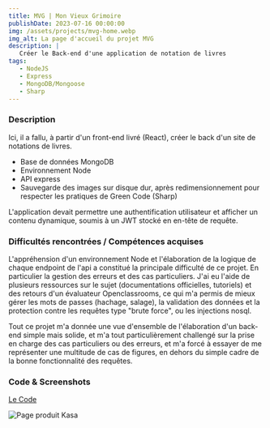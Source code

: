 ```yaml
---
title: MVG | Mon Vieux Grimoire
publishDate: 2023-07-16 00:00:00
img: /assets/projects/mvg-home.webp
img_alt: La page d'accueil du projet MVG
description: |
   Créer le Back-end d'une application de notation de livres
tags:
   - NodeJS
   - Express
   - MongoDB/Mongoose
   - Sharp
---
```


### Description

Ici, il a fallu, à partir d'un front-end livré (React), créer le back d'un site de notations de livres.

-  Base de données MongoDB
-  Environnement Node
-  API express
-  Sauvegarde des images sur disque dur, après redimensionnement pour respecter les pratiques de Green Code (Sharp)

L'application devait permettre une authentification utilisateur et afficher un contenu dynamique, soumis à un JWT stocké en en-tête de requête.

### Difficultés rencontrées / Compétences acquises

L'appréhension d'un environnement Node et l'élaboration de la logique de chaque endpoint de l'api a constitué la principale difficulté de ce projet. En particulier la gestion des erreurs et des cas particuliers. J'ai eu l'aide de plusieurs ressources sur le sujet (documentations officielles, tutoriels) et des retours d'un évaluateur Openclassrooms, ce qui m'a permis de mieux gérer les mots de passes (hachage, salage), la validation des données et la protection contre les requêtes type "brute force", ou les injections nosql.

Tout ce projet m'a donnée une vue d'ensemble de l'élaboration d'un back-end simple mais solide, et m'a tout particulièrement challengé sur la prise en charge des cas particuliers ou des erreurs, et m'a forcé à essayer de me représenter une multitude de cas de figures, en dehors du simple cadre de la bonne fonctionnalité des requêtes.

### Code & Screenshots

<a target="_blank" href="https://github.com/AntoinePigny/OC-Projet7-MonVieuxGrimoire-Backend">Le Code</a>

![Page produit Kasa](/assets/projects/mvg-auth.webp 'Kasa Location')
